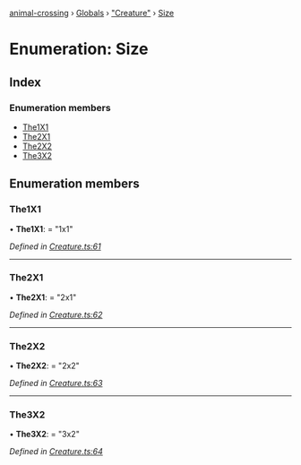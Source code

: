 [animal-crossing](../README.md) › [Globals](../globals.md) › ["Creature"](../modules/_creature_.md) › [Size](_creature_.size.md)

# Enumeration: Size

## Index

### Enumeration members

* [The1X1](_creature_.size.md#the1x1)
* [The2X1](_creature_.size.md#the2x1)
* [The2X2](_creature_.size.md#the2x2)
* [The3X2](_creature_.size.md#the3x2)

## Enumeration members

###  The1X1

• **The1X1**: = "1x1"

*Defined in [Creature.ts:61](https://github.com/Norviah/animal-crossing/blob/1f4a387/module/types/Creature.ts#L61)*

___

###  The2X1

• **The2X1**: = "2x1"

*Defined in [Creature.ts:62](https://github.com/Norviah/animal-crossing/blob/1f4a387/module/types/Creature.ts#L62)*

___

###  The2X2

• **The2X2**: = "2x2"

*Defined in [Creature.ts:63](https://github.com/Norviah/animal-crossing/blob/1f4a387/module/types/Creature.ts#L63)*

___

###  The3X2

• **The3X2**: = "3x2"

*Defined in [Creature.ts:64](https://github.com/Norviah/animal-crossing/blob/1f4a387/module/types/Creature.ts#L64)*
